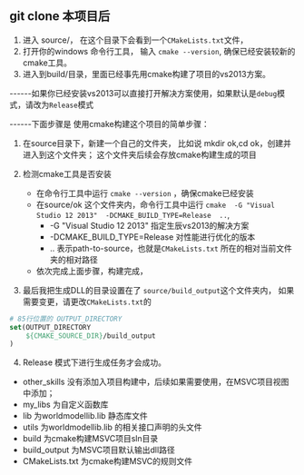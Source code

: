 ## git clone 本项目后
1. 进入 source/， 在这个目录下会看到一个`CMakeLists.txt`文件，
2. 打开你的windows 命令行工具， 输入 `cmake --version`, 确保已经安装较新的cmake工具。
3. 进入到build/目录，里面已经事先用cmake构建了项目的vs2013方案。
   
------如果你已经安装vs2013可以直接打开解决方案使用，如果默认是`debug`模式，请改为`Release`模式

------下面步骤是 使用cmake构建这个项目的简单步骤：

1. 在source目录下，新建一个自己的文件夹， 比如说 mkdir ok,cd ok，创建并进入到这个文件夹； 这个文件夹后续会存放cmake构建生成的项目
2. 检测cmake工具是否安装
   + 在命令行工具中运行 `cmake --version` ，确保cmake已经安装
   + 在source/ok 这个文件夹内，命令行工具中运行 `cmake  -G "Visual Studio 12 2013"  -DCMAKE_BUILD_TYPE=Release  ..`, 
        - -G "Visual Studio 12 2013"   指定生辰vs2013的解决方案
        - -DCMAKE_BUILD_TYPE=Release   对性能进行优化的版本
        - .. 表示path-to-source，也就是`CMakeLists.txt` 所在的相对当前文件夹的相对路径      
   +  依次完成上面步骤，构建完成，

3. 最后我把生成DLL的目录设置在了 `source/build_output`这个文件夹内， 如果需要变更，请更改`CMakeLists.txt`的

```cmake
# 85行位置的 OUTPUT_DIRECTORY 
set(OUTPUT_DIRECTORY
    ${CMAKE_SOURCE_DIR}/build_output
)
```

4. Release 模式下进行生成任务才会成功。


+ other_skills 没有添加入项目构建中，后续如果需要使用，在MSVC项目视图中添加；
+ my_libs 为自定义函数库
+ lib 为worldmodellib.lib 静态库文件
+ utils 为worldmodellib.lib 的相关接口声明的头文件
+ build 为cmake构建MSVC项目sln目录
+ build_output 为MSVC项目默认输出dll路径
+ CMakeLists.txt 为cmake构建MSVC的规则文件
